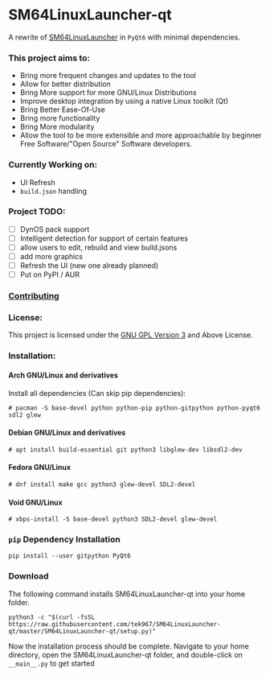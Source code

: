 # SM64LinuxLauncher-qt

A rewrite of [SM64LinuxLauncher](https://github.com/Bloxxel64/SM64LinuxLauncher) in `PyQt6` with minimal dependencies.

### **This project aims to:**
* Bring more frequent changes and updates to the tool
* Allow for better distribution
* Bring More support for more GNU/Linux Distributions
* Improve desktop integration by using a native Linux toolkit (Qt)
* Bring Better Ease-Of-Use
* Bring more functionality
* Bring More modularity
* Allow the tool to be more extensible and more approachable by beginner Free Software/"Open Source" Software developers.

### **Currently Working on**:
* UI Refresh
* `build.json` handling

### **Project TODO**:
- [ ] DynOS pack support
- [ ] Intelligent detection for support of certain features
- [ ] allow users to edit, rebuild and view build.jsons
- [ ] add more graphics
- [ ] Refresh the UI (new one already planned)
- [ ] Put on PyPI / AUR

### [Contributing](CONTRIBUTING.md)

### **License**:
This project is licensed under the [GNU GPL Version 3](https://www.gnu.org/licenses/gpl-3.0.html) and Above License.

### **Installation**:
#### **Arch GNU/Linux and derivatives**
Install all dependencies (Can skip pip dependencies):

`# pacman -S base-devel python python-pip python-gitpython python-pyqt6 sdl2 glew`

#### **Debian GNU/Linux and derivatives**
`# apt install build-essential git python3 libglew-dev libsdl2-dev`


#### **Fedora GNU/Linux**
`# dnf install make gcc python3 glew-devel SDL2-devel`

#### **Void GNU/Linux**
`# xbps-install -S base-devel python3 SDL2-devel glew-devel`

### `pip` Dependency Installation

`pip install --user gitpython PyQt6`

### Download

The following command installs SM64LinuxLauncher-qt into your home folder.

`python3 -c "$(curl -fsSL https://raw.githubusercontent.com/tek967/SM64LinuxLauncher-qt/master/SM64LinuxLauncher-qt/setup.py)"`

Now the installation process should be complete. Navigate to your home directory, open the SM64LinuxLauncher-qt folder, and double-click on `__main__.py` to get started